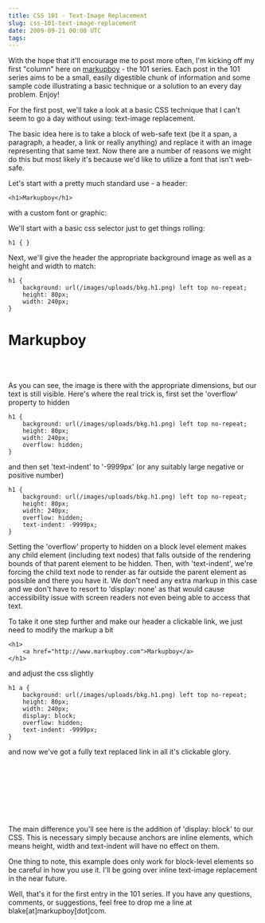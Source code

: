 ```yaml
---
title: CSS 101 - Text-Image Replacement
slug: css-101-text-image-replacement
date: 2009-09-21 00:00 UTC
tags:
---
```


<p>With the hope that it'll encourage me to post more often, I'm kicking off my first "column" here on <a href="http://www.markupboy.com">markupboy</a> - the 101 series.  Each post in the 101 series aims to be a small, easily digestible chunk of information and some sample code illustrating a basic technique or a solution to an every day problem. Enjoy!</p>

<p>For the first post, we'll take a look at a basic CSS technique that I can't seem to go a day without using: text-image replacement.  </p>

<p>The basic idea here is to take a block of web-safe text (be it a span, a paragraph, a header, a link or really anything) and replace it with an image representing that same text.  Now there are a number of reasons we might do this but most likely it's because we'd like to utilize a font that isn't web-safe.</p>

<p>Let's start with a pretty much standard use - a header:</p>

<pre><code class="html">&lt;h1&gt;Markupboy&lt;/h1&gt;
</code></pre>

<p>with a custom font or graphic:</p>

<p>We'll start with a basic css selector just to get things rolling:</p>

<pre><code class="css">h1 { }
</code></pre>

<p>Next, we'll give the header the appropriate background image as well as a height and width to match:</p>

<pre><code class="css">h1 {
    background: url(/images/uploads/bkg.h1.png) left top no-repeat;
    height: 80px;
    width: 240px;
}
</code></pre>

<h1 style="background: url(/images/uploads/bkg.h1.png) left top no-repeat; height: 80px; width: 240px; text-indent: 0; overflow: visible;">
    Markupboy
</h1>

<p>As you can see, the image is there with the appropriate dimensions, but our text is still visible.  Here's where the real trick is, first set the 'overflow' property to hidden</p>

<pre><code class="css">h1 {
    background: url(/images/uploads/bkg.h1.png) left top no-repeat;
    height: 80px;
    width: 240px;
    overflow: hidden;
}
</code></pre>

<p>and then set 'text-indent' to '-9999px' (or any suitably large negative or positive number)</p>

<pre><code class="css">h1 {
    background: url(/images/uploads/bkg.h1.png) left top no-repeat;
    height: 80px;
    width: 240px;
    overflow: hidden;
    text-indent: -9999px;
}
</code></pre>

<p>Setting the 'overflow' property to hidden on a block level element makes any child element (including text nodes) that falls outside of the rendering bounds of that parent element to be hidden.  Then, with 'text-indent', we're forcing the child text node to render as far outside the parent element as possible and there you have it.  We don't need any extra markup in this case and we don't have to resort to 'display: none' as that would cause accessibility issue with screen readers not even being able to access that text.  </p>

<p>To take it one step further and make our header a clickable link, we just need to modify the markup a bit</p>

<pre><code class="html">&lt;h1&gt;
    &lt;a href="http://www.markupboy.com"&gt;Markupboy&lt;/a&gt;
&lt;/h1&gt;
</code></pre>

<p>and adjust the css slightly</p>

<pre><code class="css">h1 a {
    background: url(/images/uploads/bkg.h1.png) left top no-repeat;
    height: 80px;
    width: 240px;
    display: block;
    overflow: hidden;
    text-indent: -9999px;
}
</code></pre>

<p>and now we've got a fully text replaced link in all it's clickable glory.  </p>

<h1>
    <a href="http://www.markupboy.com" style="background: url(/images/uploads/bkg.h1.png) left top no-repeat; height: 80px; width: 240px; display: block; overflow: hidden; text-indent: -9999px; float: none;">Markupboy</a>
</h1>

<p>The main difference you'll see here is the addition of 'display: block' to our CSS.  This is necessary simply because anchors are inline elements, which means height, width and text-indent will have no effect on them.</p>

<p>One thing to note, this example does only work for block-level elements so be careful in how you use it.  I'll be going over inline text-image replacement in the near future. </p>

<p>Well, that's it for the first entry in the 101 series.  If you have any questions, comments, or suggestions, feel free to drop me a line at blake[at]markupboy[dot]com.</p>
